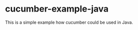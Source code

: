 cucumber-example-java
=====================

This is a simple example how cucumber could be used in Java.
